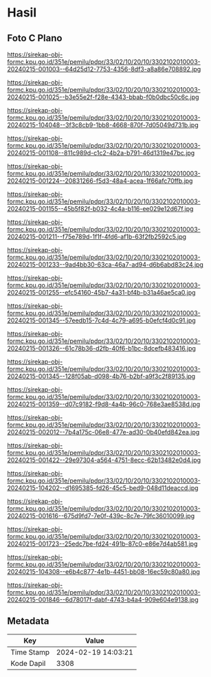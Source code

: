 # Hasil

## Foto C Plano

https://sirekap-obj-formc.kpu.go.id/351e/pemilu/pdpr/33/02/10/20/10/3302102010003-20240215-001003--64d25d12-7753-4356-8df3-a8a86e708892.jpg

https://sirekap-obj-formc.kpu.go.id/351e/pemilu/pdpr/33/02/10/20/10/3302102010003-20240215-001025--b3e55e2f-f28e-4343-bbab-f0b0dbc50c6c.jpg

https://sirekap-obj-formc.kpu.go.id/351e/pemilu/pdpr/33/02/10/20/10/3302102010003-20240215-104048--3f3c8cb9-1bb8-4668-870f-7d05049d731b.jpg

https://sirekap-obj-formc.kpu.go.id/351e/pemilu/pdpr/33/02/10/20/10/3302102010003-20240215-001108--811c989d-c1c2-4b2a-b791-46d1319e47bc.jpg

https://sirekap-obj-formc.kpu.go.id/351e/pemilu/pdpr/33/02/10/20/10/3302102010003-20240215-001224--20831266-f5d3-48a4-acea-1f66afc70ffb.jpg

https://sirekap-obj-formc.kpu.go.id/351e/pemilu/pdpr/33/02/10/20/10/3302102010003-20240215-001155--45b5f82f-b032-4c4a-b116-ee029e12d67f.jpg

https://sirekap-obj-formc.kpu.go.id/351e/pemilu/pdpr/33/02/10/20/10/3302102010003-20240215-001211--f75e789d-1f1f-4fd6-af1b-63f2fb2592c5.jpg

https://sirekap-obj-formc.kpu.go.id/351e/pemilu/pdpr/33/02/10/20/10/3302102010003-20240215-001233--9ad4bb30-63ca-46a7-ad94-d6b6abd83c24.jpg

https://sirekap-obj-formc.kpu.go.id/351e/pemilu/pdpr/33/02/10/20/10/3302102010003-20240215-001255--efc54160-45b7-4a31-bf4b-b31a46ae5ca0.jpg

https://sirekap-obj-formc.kpu.go.id/351e/pemilu/pdpr/33/02/10/20/10/3302102010003-20240215-001345--57eedb15-7c4d-4c79-a695-b0efcf4d0c91.jpg

https://sirekap-obj-formc.kpu.go.id/351e/pemilu/pdpr/33/02/10/20/10/3302102010003-20240215-001326--61c78b36-d2fb-40f6-b1bc-8dcefb483416.jpg

https://sirekap-obj-formc.kpu.go.id/351e/pemilu/pdpr/33/02/10/20/10/3302102010003-20240215-001345--128f05ab-d098-4b76-b2bf-a9f3c2f89135.jpg

https://sirekap-obj-formc.kpu.go.id/351e/pemilu/pdpr/33/02/10/20/10/3302102010003-20240215-001359--d07c9182-f9d8-4a4b-96c0-768e3ae8538d.jpg

https://sirekap-obj-formc.kpu.go.id/351e/pemilu/pdpr/33/02/10/20/10/3302102010003-20240215-002012--7b4a175c-06e8-477e-ad30-0b40efd842ea.jpg

https://sirekap-obj-formc.kpu.go.id/351e/pemilu/pdpr/33/02/10/20/10/3302102010003-20240215-001422--29e97304-a564-4751-8ecc-62b13482e0d4.jpg

https://sirekap-obj-formc.kpu.go.id/351e/pemilu/pdpr/33/02/10/20/10/3302102010003-20240215-104202--d1695385-fd26-45c5-bed9-048d11deaccd.jpg

https://sirekap-obj-formc.kpu.go.id/351e/pemilu/pdpr/33/02/10/20/10/3302102010003-20240215-001616--675d9fd7-7e0f-439c-8c7e-79fc36010099.jpg

https://sirekap-obj-formc.kpu.go.id/351e/pemilu/pdpr/33/02/10/20/10/3302102010003-20240215-001723--25edc7be-fd24-491b-87c0-e86e7d4ab581.jpg

https://sirekap-obj-formc.kpu.go.id/351e/pemilu/pdpr/33/02/10/20/10/3302102010003-20240215-104308--e6b4c877-4e1b-4451-bb08-16ec59c80a80.jpg

https://sirekap-obj-formc.kpu.go.id/351e/pemilu/pdpr/33/02/10/20/10/3302102010003-20240215-001846--6d78017f-dabf-4743-b4a4-909e604e9138.jpg


## Metadata

| Key        | Value               |
| ---------- | ------------------- |
| Time Stamp | 2024-02-19 14:03:21 |
| Kode Dapil | 3308                |



